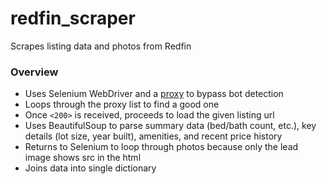 # redfin_scraper
Scrapes listing data and photos from Redfin

### Overview
- Uses Selenium WebDriver and a [proxy](https://github.com/christophergdavis/free-us-proxy) to bypass bot detection
- Loops through the proxy list to find a good one
- Once `<200>` is received, proceeds to load the given listing url
- Uses BeautifulSoup to parse summary data (bed/bath count, etc.), key details (lot size, year built), amenities, and recent price history
- Returns to Selenium to loop through photos because only the lead image shows src in the html
- Joins data into single dictionary
